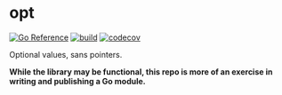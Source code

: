# opt

[![Go Reference](https://pkg.go.dev/badge/github.com/xrossb/opt.svg)](https://pkg.go.dev/github.com/xrossb/opt)
[![build](https://github.com/xrossb/opt/actions/workflows/build.yml/badge.svg)](https://github.com/xrossb/opt/actions/workflows/build.yml)
[![codecov](https://codecov.io/gh/xrossb/opt/branch/main/graph/badge.svg?token=4T3RMEZA7U)](https://codecov.io/gh/xrossb/opt)

Optional values, sans pointers.

**While the library may be functional, this repo is more of an exercise in writing and publishing a Go module.**

